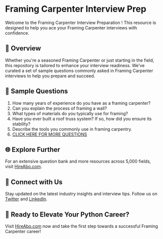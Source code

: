 # Framing Carpenter Interview Prep

Welcome to the Framing Carpenter Interview Preparation ! This resource is designed to help you ace your Framing Carpenter interviews with confidence.

## 🚀 Overview

Whether you're a seasoned Framing Carpenter or just starting in the field, this repository is tailored to enhance your interview readiness. We've curated a set of sample questions commonly asked in Framing Carpenter interviews to help you prepare and succeed.

## 📝 Sample Questions

1. How many years of experience do you have as a framing carpenter?
2. Can you explain the process of framing a wall?
3. What types of materials do you typically use for framing?
4. Have you ever built a roof truss system? If so, how did you ensure its stability?
5. Describe the tools you commonly use in framing carpentry.
6. [CLICK HERE FOR MORE QUESTIONS](https://hireabo.com/job/12_2_3/Framing%20Carpenter)

## 🌐 Explore Further

For an extensive question bank and more resources across 5,000 fields, visit [HireAbo.com](https://www.hireabo.com).

## 📱 Connect with Us

Stay updated on the latest industry insights and interview tips. Follow us on [Twitter](https://twitter.com/hireabo) and [LinkedIn](https://www.linkedin.com/in/hire-abo-3609972a8/).

## 🚀 Ready to Elevate Your Python Career?

Visit [HireAbo.com](https://www.hireabo.com) now and take the first step towards a successful Framing Carpenter career!